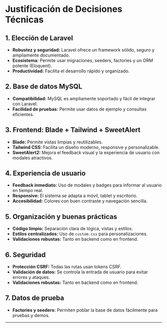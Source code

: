 # Justificación de Decisiones Técnicas

## 1. Elección de Laravel

- **Robustez y seguridad:** Laravel ofrece un framework sólido, seguro y ampliamente documentado.
- **Ecosistema:** Permite usar migraciones, seeders, factories y un ORM potente (Eloquent).
- **Productividad:** Facilita el desarrollo rápido y organizado.

## 2. Base de datos MySQL

- **Compatibilidad:** MySQL es ampliamente soportado y fácil de integrar con Laravel.
- **Facilidad de pruebas:** Permite usar datos de ejemplo y consultas eficientes.

## 3. Frontend: Blade + Tailwind + SweetAlert

- **Blade:** Permite vistas limpias y reutilizables.
- **Tailwind CSS:** Facilita un diseño moderno, responsive y personalizable.
- **SweetAlert2:** Mejora el feedback visual y la experiencia de usuario con modales atractivos.

## 4. Experiencia de usuario

- **Feedback inmediato:** Uso de modales y badges para informar al usuario en tiempo real.
- **Responsive:** El sistema se adapta a móvil, tablet y escritorio.
- **Accesibilidad:** Colores con buen contraste y navegación sencilla.

## 5. Organización y buenas prácticas

- **Código limpio:** Separación clara de lógica, vistas y estilos.
- **Estilos centralizados:** Uso de `custom.css` para personalizaciones.
- **Validaciones robustas:** Tanto en backend como en frontend.

## 6. Seguridad

- **Protección CSRF:** Todas las rutas usan tokens CSRF.
- **Validación de datos:** Se controla la entrada de usuario para evitar errores y ataques.
- **Validaciones robustas:** Tanto en backend como en frontend.

## 7. Datos de prueba
- **Factories y seeders:** Permiten poblar la base de datos fácilmente para pruebas y demos.

---
